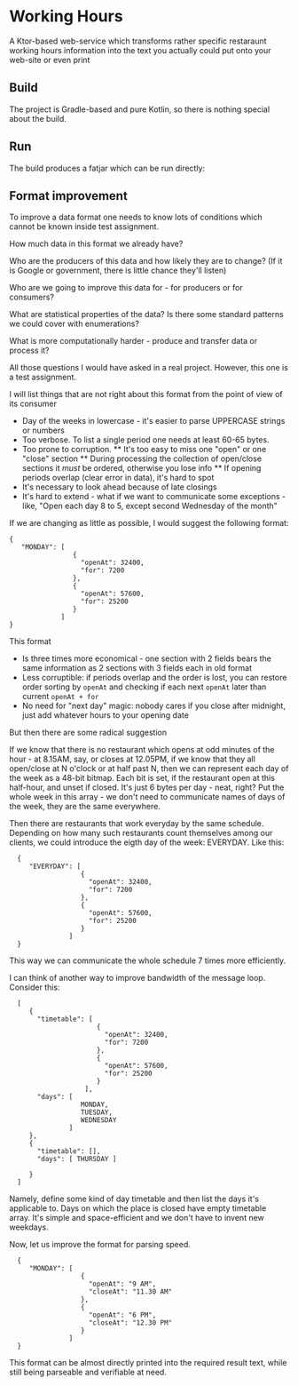 # Working Hours

A Ktor-based web-service which transforms rather specific restaraunt working hours information into 
the text you actually could put onto your web-site or even print

## Build

The project is Gradle-based and pure Kotlin, so there is nothing special about the build.

## Run

The build produces a fatjar which can be run directly: 

## Format improvement 

To improve a data format one needs to know lots of conditions which cannot be known inside test assignment. 

How much data in this format we already have?

Who are the producers of this data and how likely they are to change? (If it is Google or government, 
there is little chance they'll listen) 

Who are we going to improve this data for - for producers or for consumers?

What are statistical properties of the data? Is there some standard patterns we could cover with enumerations?

What is more computationally harder - produce and transfer data or process it?

All those questions I would have asked in a real project. However, this one is a test assignment.

I will list things that are not right about this format from the point of view of its consumer

* Day of the weeks in lowercase - it's easier to parse UPPERCASE strings or numbers
* Too verbose. To list a single period one needs at least 60-65 bytes.
* Too prone to corruption.
** It's too easy to miss one "open" or one "close" section
** During processing the collection of open/close sections it _must_ be ordered, otherwise you lose info
** If opening periods overlap (clear error in data), it's hard to spot
* It's necessary to look ahead because of late closings
* It's hard to extend - what if we want to communicate some exceptions - like, 
"Open each day 8 to 5, except second Wednesday of the month"

If we are changing as little as possible, I would suggest the following format: 

    { 
       "MONDAY": [
                    {
                      "openAt": 32400,
                      "for": 7200
                    },
                    {
                      "openAt": 57600,
                      "for": 25200
                    }
                 ]
    }
    
This format

- Is three times more economical - one section with 2 fields bears the same information as 2 sections with 
3 fields each in old format
- Less corruptible: if periods overlap and the order is lost, you can restore order sorting by `openAt` and 
checking if each next `openAt` later than current `openAt + for`
- No need for "next day" magic: nobody cares if you close after midnight, just add whatever hours to 
your opening date

But then there are some radical suggestion

If we know that there is no restaurant which opens at odd minutes of the hour - at 8.15AM, say, or closes 
at 12.05PM, if we know that they all open/close at N o'clock or at half past N, then we can represent each 
day of the week as a 48-bit bitmap. Each bit is set, if the restaurant open at this half-hour, and unset if 
closed. It's just 6 bytes per day - neat, right? Put the whole week in this array - we don't need to 
communicate names of days of the week, they are the same everywhere. 

Then there are restaurants that work everyday by the same schedule. Depending on how many such restaurants count
themselves among our clients, we could introduce the eigth day of the week: EVERYDAY. Like this:

      { 
         "EVERYDAY": [
                      {
                        "openAt": 32400,
                        "for": 7200
                      },
                      {
                        "openAt": 57600,
                        "for": 25200
                      }
                   ]
      }

This way we can communicate the whole schedule 7 times more efficiently.

I can think of another way to improve bandwidth of the message loop. Consider this:  

      [ 
         {
           "timetable": [
                          {
                            "openAt": 32400,
                            "for": 7200
                          },
                          {
                            "openAt": 57600,
                            "for": 25200
                          }
                       ],
           "days": [
                      MONDAY,
                      TUESDAY,
                      WEDNESDAY
                   ]
         },
         {
           "timetable": [],
           "days": [ THURSDAY ] 
                          
         }
      ]

Namely, define some kind of day timetable and then list the days it's applicable to. Days on which the place is
closed have empty timetable array. It's simple and space-efficient and we don't have to invent new weekdays.


Now, let us improve the format for parsing speed.

      { 
         "MONDAY": [
                      {
                        "openAt": "9 AM",
                        "closeAt": "11.30 AM"
                      },
                      {
                        "openAt": "6 PM",
                        "closeAt": "12.30 PM"
                      }
                   ]
      }

This format can be almost directly printed into the required result text, while still being parseable and 
verifiable at need.